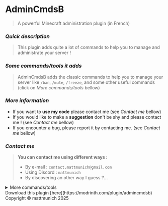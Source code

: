 # AdminCmdsB
> A powerful Minecraft administration plugin (in French)


### *Quick description*
> This plugin adds quite a lot of commands to help you to manage and administrate your server !
### *Some commands/tools it adds*
> AdminCmdsB adds the classic commands to help you to manage your server like `/ban`, `/mute`, `/freeze`, and some other useful commands (click on *More commands/tools* bellow)
### *More information*
- If you want to **use my code** please contact me (see *Contact me* bellow)
- If you would like to make a **suggestion** don't be shy and please contact me ! (see *Contact me* bellow)
- If you encounter a bug, please report it by contacting me. (see *Contact me* bellow)
### ***Contact me***
> **You can contact me using different ways :**
> - By e-mail : `contact.mattmunich@gmail.com`
> - Using Discord : `mattmunich`
> - By discovering an other way I guess ?...

<details>
<summary>More commands/tools</summary>

### Administration and managing commands/tools
<details>
<summary>Show</summary>

- **A full permission and rank system**
- `/ban` and `/tempban`
- `/mute` and `/tempmute`
- `/freeze`
- `/vanish`
- `/warn`
- `/admincmdsb settings <arguments>` (-> The plugin's settings command)
- AdminGUI (obtain using `/admingui`) (-> quick access to multiple commands)
- `/invsee` (-> VERY simple way to see and interact with someone's inventory) 
- `admininvsee` (-> Simple way to see all the content of someone's inventory (NOT INTERACT))
</details>

### Utility commands/tools
<details>
<summary>Show</summary>

- `/fly`
- `/heal`
- `/feed`
- `/god`
- `/gm` (-> Quick way to change your GameMode)
- `/tphere`
</details>

### Fun and Misc
<details>
<summary>Show</summary>

- `/cheatinv` (-> Obtain OP tools and armor)
- `/secinv` (-> Use a second inventory while saving your main one (second one is NOT saved))
- `/sethome`, `/home` and `/delhome`
- `/setwarp`, `/warp` and `/delwarp` (For `/setwarp` : you can set the minimum required rank to access to the warp)


</details>

**Download the plugin to discover more commands :)**
</details>
Download this plugin [here](https://modrinth.com/plugin/admincmdsb)
Copyright © mattmunich 2025
